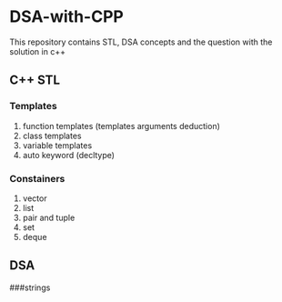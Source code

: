 # DSA-with-CPP
This repository contains STL, DSA concepts and the question with the solution in c++

## C++ STL
### Templates
1. function templates (templates arguments deduction)
2. class templates
3. variable templates
4. auto keyword (decltype)
### Constainers
1. vector 
2. list
3. pair and tuple
4. set
5. deque

## DSA
###strings
